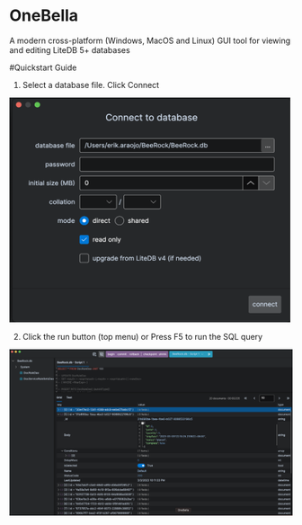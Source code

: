 # OneBella

A modern cross-platform (Windows, MacOS and Linux) GUI tool for viewing and editing LiteDB 5+ databases

#Quickstart Guide

1. Select a database file. Click Connect

<img src="docs/OneBella_Connect_to_database.png" height="400" width="500" />


2. Click the run button (top menu) or Press F5 to run the SQL query

![Main Window](docs/OneBella_QueryResult_as_treegrid.png)